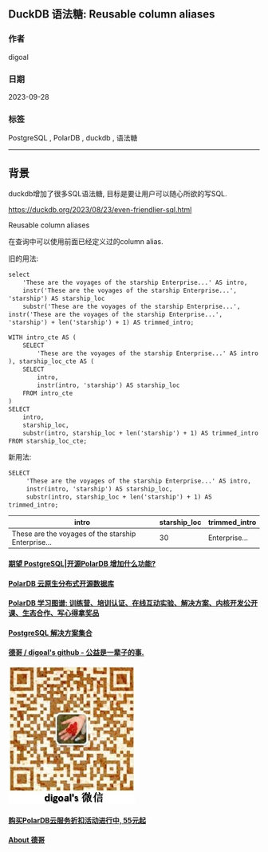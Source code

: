 ## DuckDB 语法糖: Reusable column aliases  
                                                    
### 作者                                                    
digoal                                                    
                                                    
### 日期                                                    
2023-09-28                                                   
                                                    
### 标签                                                    
PostgreSQL , PolarDB , duckdb , 语法糖         
                                                    
----                                                    
                                                    
## 背景     
duckdb增加了很多SQL语法糖, 目标是要让用户可以随心所欲的写SQL.       
  
https://duckdb.org/2023/08/23/even-friendlier-sql.html  
  
Reusable column aliases  
  
在查询中可以使用前面已经定义过的column alias.  
  
旧的用法:  
  
```  
select   
    'These are the voyages of the starship Enterprise...' AS intro,  
    instr('These are the voyages of the starship Enterprise...', 'starship') AS starship_loc  
    substr('These are the voyages of the starship Enterprise...', instr('These are the voyages of the starship Enterprise...', 'starship') + len('starship') + 1) AS trimmed_intro;  
```  
  
```  
WITH intro_cte AS (  
    SELECT  
        'These are the voyages of the starship Enterprise...' AS intro  
), starship_loc_cte AS (  
    SELECT  
        intro,  
        instr(intro, 'starship') AS starship_loc  
    FROM intro_cte  
)  
SELECT  
    intro,  
    starship_loc,  
    substr(intro, starship_loc + len('starship') + 1) AS trimmed_intro  
FROM starship_loc_cte;  
```  
  
新用法:  
```  
SELECT   
     'These are the voyages of the starship Enterprise...' AS intro,  
     instr(intro, 'starship') AS starship_loc,  
     substr(intro, starship_loc + len('starship') + 1) AS trimmed_intro;  
```  
  
intro	| starship_loc	| trimmed_intro  
---|---|---  
These are the voyages of the starship Enterprise…|	30|	Enterprise…  
  
  
  
#### [期望 PostgreSQL|开源PolarDB 增加什么功能?](https://github.com/digoal/blog/issues/76 "269ac3d1c492e938c0191101c7238216")
  
  
#### [PolarDB 云原生分布式开源数据库](https://github.com/ApsaraDB "57258f76c37864c6e6d23383d05714ea")
  
  
#### [PolarDB 学习图谱: 训练营、培训认证、在线互动实验、解决方案、内核开发公开课、生态合作、写心得拿奖品](https://www.aliyun.com/database/openpolardb/activity "8642f60e04ed0c814bf9cb9677976bd4")
  
  
#### [PostgreSQL 解决方案集合](../201706/20170601_02.md "40cff096e9ed7122c512b35d8561d9c8")
  
  
#### [德哥 / digoal's github - 公益是一辈子的事.](https://github.com/digoal/blog/blob/master/README.md "22709685feb7cab07d30f30387f0a9ae")
  
  
![digoal's wechat](../pic/digoal_weixin.jpg "f7ad92eeba24523fd47a6e1a0e691b59")
  
  
#### [购买PolarDB云服务折扣活动进行中, 55元起](https://www.aliyun.com/activity/new/polardb-yunparter?userCode=bsb3t4al "e0495c413bedacabb75ff1e880be465a")
  
  
#### [About 德哥](https://github.com/digoal/blog/blob/master/me/readme.md "a37735981e7704886ffd590565582dd0")
  
